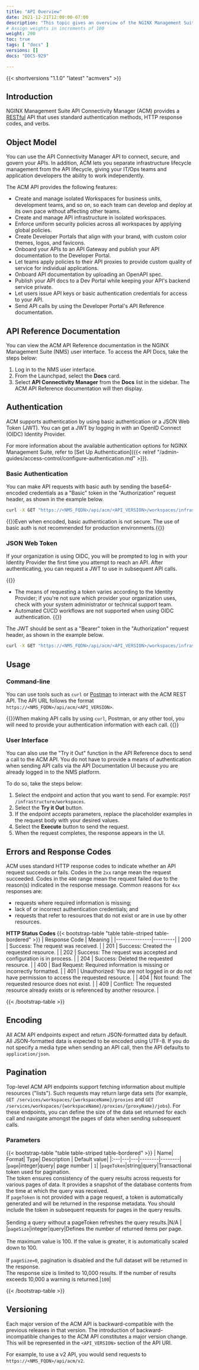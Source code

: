 ```yaml
---
title: "API Overview"
date: 2021-12-21T12:00:00-07:00
description: "This topic gives an overview of the NGINX Management Suite API Connectivity Manager API."
# Assign weights in increments of 100
weight: 200
toc: true
tags: [ "docs" ]
versions: []
docs: "DOCS-929"

---
```


{{< shortversions "1.1.0" "latest" "acmvers" >}}

## Introduction

NGINX Management Suite API Connectivity Manager (ACM) provides a [RESTful](https://en.wikipedia.org/wiki/Representational_state_transfer) API that uses standard authentication methods, HTTP response codes, and verbs.

## Object Model

You can use the API Connectivity Manager API to connect, secure, and govern your APIs. In addition, ACM lets you separate infrastructure lifecycle management from the API lifecycle, giving your IT/Ops teams and application developers the ability to work independently.

The ACM API provides the following features:

- Create and manage isolated Workspaces for business units, development teams, and so on, so each team can develop and deploy at its own pace without affecting other teams.
- Create and manage API infrastructure in isolated workspaces.
- Enforce uniform security policies across all workspaces by applying global policies.
- Create Developer Portals that align with your brand, with custom color themes, logos, and favicons.
- Onboard your APIs to an API Gateway and publish your API documentation to the Developer Portal.
- Let teams apply policies to their API proxies to provide custom quality of service for individual applications.
- Onboard API documentation by uploading an OpenAPI spec. 
- Publish your API docs to a Dev Portal while keeping your API's backend service private.
- Let users issue API keys or basic authentication credentials for access to your API.
- Send API calls by using the Developer Portal's API Reference documentation.

## API Reference Documentation 

You can view the ACM API Reference documentation in the NGINX Management Suite (NMS) user interface. 
To access the API Docs, take the steps below:

1. Log in to the NMS user interface.
2. From the Launchpad, select the **Docs** card.
3. Select **API Connectivity Manager** from the **Docs** list in the sidebar. The ACM API Reference documentation will then display.

## Authentication

ACM supports authentication by using basic authentication or a JSON Web Token (JWT). You can get a JWT by logging in with an OpenID Connect (OIDC) Identity Provider. 

For more information about the available authentication options for NGINX Management Suite, refer to [Set Up Authentication]({{< relref "/admin-guides/access-control/configure-authentication.md" >}}).

### Basic Authentication

You can make API requests with basic auth by sending the base64-encoded credentials as a "Basic" token in the "Authorization" request header, as shown in the example below.

```bash
curl -X GET "https://<NMS_FQDN>/api/acm/<API_VERSION>/workspaces/infrastructure" -H "Authorization: Basic YWRtaW..."
```

{{<warning>}}Even when encoded, basic authentication is not secure. The use of basic auth is not recommended for production environments.{{</warning>}} 

### JSON Web Token

If your organization is using OIDC, you will be prompted to log in with your Identity Provider the first time you attempt to reach an API. After authenticating, you can request a JWT to use in subsequent API calls. 

{{<note>}}
<br />

- The means of requesting a token varies according to the Identity Provider; if you're not sure which provider your organization uses, check with your system administrator or technical support team. 
- Automated CI/CD workflows are not supported when using OIDC authentication.
{{</note>}}

The JWT should be sent as a "Bearer" token in the "Authorization" request header, as shown in the example below.

```bash
curl -X GET "https://<NMS_FQDN>/api/acm/<API_VERSION>/workspaces/infrastructure" -H "Authorization: Bearer xxxxx.yyyyy.zzzzz"
```

## Usage

### Command-line

You can use tools such as `curl` or [Postman](https://www.postman.com) to interact with the ACM REST API. 
The API URL follows the format `https://<NMS_FQDN>/api/acm/<API_VERSION>`. 

{{<note>}}When making API calls by using `curl`, Postman, or any other tool, you will need to provide your authentication information with each call. {{</note>}}

### User Interface

You can also use the "Try it Out" function in the API Reference docs to send a call to the ACM API. You do not have to provide a means of authentication when sending API calls via the API Documentation UI because you are already logged in to the NMS platform.

To do so, take the steps below:

1. Select the endpoint and action that you want to send. For example: `POST /infrastructure/workspaces`. 
2. Select the **Try it Out** button.
3. If the endpoint accepts parameters, replace the placeholder examples in the request body with your desired values. 
4. Select the **Execute** button to send the request. 
5. When the request completes, the response appears in the UI.

## Errors and Response Codes

ACM uses standard HTTP response codes to indicate whether an API request succeeds or fails. Codes in the `2xx` range mean the request succeeded. Codes in the `400` range mean the request failed due to the reason(s) indicated in the response message. Common reasons for `4xx` responses are: 

- requests where required information is missing; 
- lack of or incorrect authentication credentials; and 
- requests that refer to resources that do not exist or are in use by other resources. 

**HTTP Status Codes**
{{< bootstrap-table "table table-striped table-bordered" >}}
| Response Code | Meaning |
|---------------|---------|
| 200      | Success: The request was received. | 
| 201      | Success: Created the requested resource. |
| 202      | Success: The request was accepted and configuration is in process. |
| 204      | Success: Deleted the requested resource. |
| 400      | Bad Request: Required information is missing or incorrectly formatted. |
| 401      | Unauthorized: You are not logged in or do not have permission to access the requested resource. |
| 404      | Not found: The requested resource does not exist. |
| 409      | Conflict: The requested resource already exists or is referenced by another resource. |

{{< /bootstrap-table >}}

## Encoding

All ACM API endpoints expect and return JSON-formatted data by default.
All JSON-formatted data is expected to be encoded using UTF-8. If you do not specify a media type when sending an API call, then the API defaults to `application/json`.

## Pagination

Top-level ACM API endpoints support fetching information about multiple resources ("lists"). Such requests may return large data sets (for example, `GET /services/workspaces/{workspaceName}/proxies` and `GET /services/workspaces/{workspaceName}/proxies/{proxyName}/jobs`). For these endpoints, you can define the size of the data set returned for each call and navigate amongst the pages of data when sending subsequent calls. 

### Parameters

{{< bootstrap-table "table table-striped table-bordered" >}}
| Name| Format| Type| Description | Default value|
|:---|---|---|--------|--------|
|`page`|integer|query| page number | `1`|
|`pageToken`|string|query|Transactional token used for pagination.<br/>The token ensures consistency of the query results across requests for various pages of data. It provides a snapshot of the database contents from the time at which the query was received.<br/>If `pageToken` is not provided with a page request, a token is automatically generated and will be returned in the response metadata. You should include the token in subsequent requests for pages in the query results.<br/><br/>Sending a query without a pageToken refreshes the query results.|N/A |
|`pageSize`|integer|query|Defines the number of returned items per page.<br/><br/>The maximum value is 100. If the value is greater, it is automatically scaled down to 100.<br/><br/>If `pageSize=0`, pagination is disabled and the full dataset will be returned in the response. <br/>The response size is limited to 10,000 results. If the number of results exceeds 10,000 a warning is returned.|`100`|

{{< /bootstrap-table >}}

## Versioning

Each major version of the ACM API is backward-compatible with the previous releases in that version. 
The introduction of backward-incompatible changes to the ACM API constitutes a major version change. 
This will be represented in the `<API_VERSION>` section of the API URI. 

For example, to use a v2 API, you would send requests to `https://<NMS_FQDN>/api/acm/v2`.

